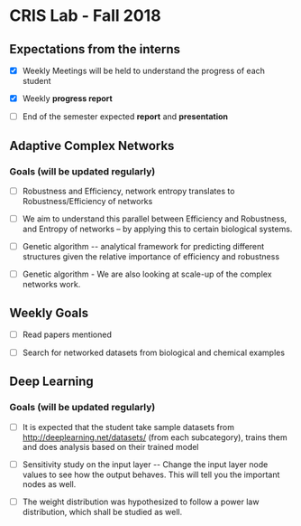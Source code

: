 # CRIS Lab - Fall 2018

## Expectations from the interns

- [X] Weekly Meetings will be held to understand the progress of each student

- [X] Weekly **progress report**

- [ ] End of the semester expected **report** and **presentation**


## Adaptive Complex Networks
### Goals (will be updated regularly)
- [ ] Robustness and Efficiency, network entropy translates to Robustness/Efficiency of networks

- [ ] We aim to understand this parallel between Efficiency and Robustness, and Entropy of networks – by applying this to certain biological systems.

 - [ ] Genetic algorithm -- analytical framework for predicting different structures given the relative importance of efficiency and robustness

 - [ ] Genetic algorithm - We are also looking at scale-up of the complex networks work.

## Weekly Goals
- [ ] Read papers mentioned
- [ ] Search for networked datasets from biological and chemical examples


## Deep Learning

### Goals (will be updated regularly)
- [ ] It is expected that the student take sample datasets from http://deeplearning.net/datasets/ (from each subcategory), trains them and does analysis based on their trained model

 - [ ] Sensitivity study on the input layer -- Change the input layer node values to see how the output behaves. This will tell you the important nodes as well.


 - [ ] The weight distribution was hypothesized to follow a power law distribution, which shall be studied as well.
